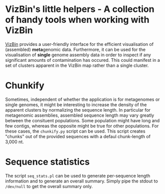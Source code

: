 # VizBin's little helpers - A collection of handy tools when working with VizBin

[VizBin](https://github.com/claczny/VizBin) provides a user-friendly interface for the efficient visualisation of (assembled) **meta**genomic data.
Furthermore, it can be used for the visualisation of **single** genome assembly data in order to inspect if any significant amounts of contamination has occured.
This could manifest in a set of clusters apparent in the VizBin map rather than a single cluster.

# Chunkify
Sometimes, independent of whether the application is for metagenomes or single genomes, it might be interesting to increase the density of the apparent clusters by normalizing the sequence length.
In particular for metagenomic assemblies, assembled sequence length may vary greatly between the consituent populations.
Some population might have long and few contigs, whereas the opposite might be true for other populations.
For these cases, the `chunkify.py` script can be used.
This script creates "chunks" out of the provided sequences with a defaul chunk-length of 3,000 nt.

# Sequence statistics
The script `seq_stats.pl` can be used to generate per-sequence length information and to generate an overall summary.
Simply pipe the stdout to `/dev/null` to get the overall summary only.

